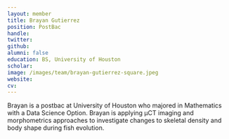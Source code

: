 ```yaml
---
layout: member
title: Brayan Gutierrez
position: PostBac
handle:
twitter:
github:
alumni: false
education: BS, University of Houston
scholar:
image: /images/team/brayan-gutierrez-square.jpeg
website:
cv:
---
```


Brayan is a postbac at University of Houston who majored in Mathematics with a Data Science Option. Brayan is applying µCT imaging and morphometrics approaches to investigate changes to skeletal density and body shape during fish evolution.
